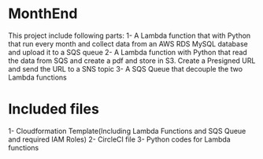 # MonthEnd
This project include following parts:
1- A Lambda function that with Python that run every month and collect data from an AWS RDS MySQL database and upload it to a SQS queue
2- A Lambda function with Python that read the data from SQS and create a pdf and store in S3. Create a Presigned URL and send the URL to a SNS topic
3- A SQS Queue that decouple the two Lambda functions


# Included files
1- Cloudformation Template(Including Lambda Functions and SQS Queue and required IAM Roles)
2- CircleCI file
3- Python codes for Lambda functions
